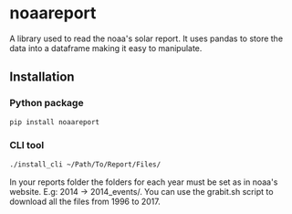 # noaareport

A library used to read the noaa's solar report. It uses pandas to store the data into a dataframe making it easy to manipulate.

## Installation

### Python package

```bash
pip install noaareport
```

### CLI tool

```bash
./install_cli ~/Path/To/Report/Files/
```

In your reports folder the folders for each year must be set as in noaa's website. E.g: 2014 -> 2014_events/. You can use the grabit.sh script to download all the files from 1996 to 2017.
